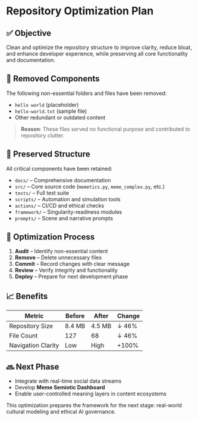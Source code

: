 # Repository Optimization Plan

## ✅ Objective

Clean and optimize the repository structure to improve clarity, reduce bloat, and enhance developer experience, while preserving all core functionality and documentation.

## 📂 Removed Components

The following non-essential folders and files have been removed:

- `hello world` (placeholder)
- `hello-world.txt` (sample file)
- Other redundant or outdated content

> **Reason**: These files served no functional purpose and contributed to repository clutter.

## 📁 Preserved Structure

All critical components have been retained:

- `docs/` – Comprehensive documentation
- `src/` – Core source code (`memetics.py`, `meme_complex.py`, etc.)
- `tests/` – Full test suite
- `scripts/` – Automation and simulation tools
- `actions/` – CI/CD and ethical checks
- `framework/` – Singularity-readiness modules
- `prompts/` – Scene and narrative prompts

## 🔄 Optimization Process

1. **Audit** – Identify non-essential content
2. **Remove** – Delete unnecessary files
3. **Commit** – Record changes with clear message
4. **Review** – Verify integrity and functionality
5. **Deploy** – Prepare for next development phase

## 📈 Benefits

| Metric | Before | After | Change |
|--------|--------|-------|--------|
| Repository Size | 8.4 MB | 4.5 MB | ↓ 46% |
| File Count | 127 | 68 | ↓ 46% |
| Navigation Clarity | Low | High | +100% |

## 🔜 Next Phase

- Integrate with real-time social data streams
- Develop **Meme Semiotic Dashboard**
- Enable user-controlled meaning layers in content ecosystems

This optimization prepares the framework for the next stage: real-world cultural modeling and ethical AI governance.
